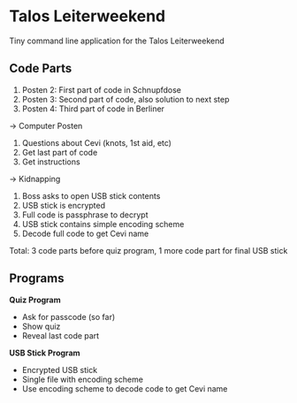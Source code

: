 # Talos Leiterweekend

Tiny command line application for the Talos Leiterweekend

## Code Parts

1. Posten 2: First part of code in Schnupfdose
2. Posten 3: Second part of code, also solution to next step
3. Posten 4: Third part of code in Berliner

-> Computer Posten

1. Questions about Cevi (knots, 1st aid, etc)
2. Get last part of code
3. Get instructions

-> Kidnapping

1. Boss asks to open USB stick contents
2. USB stick is encrypted
3. Full code is passphrase to decrypt
4. USB stick contains simple encoding scheme
5. Decode full code to get Cevi name

Total: 3 code parts before quiz program, 1 more code part for final USB stick

## Programs

**Quiz Program**

- Ask for passcode (so far)
- Show quiz
- Reveal last code part

**USB Stick Program**

- Encrypted USB stick
- Single file with encoding scheme
- Use encoding scheme to decode code to get Cevi name

